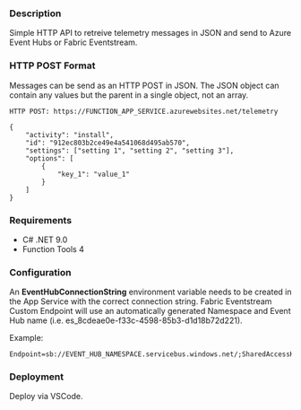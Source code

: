 ### Description
Simple HTTP API to retreive telemetry messages in JSON and send to Azure Event Hubs or Fabric Eventstream.

### HTTP POST Format
Messages can be send as an HTTP POST in JSON. The JSON object can contain any values but the parent in a single object, not an array.

```
HTTP POST: https://FUNCTION_APP_SERVICE.azurewebsites.net/telemetry

{
    "activity": "install",
    "id": "912ec803b2ce49e4a541068d495ab570",
    "settings": ["setting 1", "setting 2", "setting 3"],
    "options": [
        {
            "key_1": "value_1"
        }
    ]
}
```

### Requirements
- C# .NET 9.0
- Function Tools 4

### Configuration
An **EventHubConnectionString** environment variable needs to be created in the App Service with the correct connection string. Fabric Eventstream Custom Endpoint will use an automatically generated Namespace and Event Hub name (i.e. es_8cdeae0e-f33c-4598-85b3-d1d18b72d221).

Example:
```
Endpoint=sb://EVENT_HUB_NAMESPACE.servicebus.windows.net/;SharedAccessKeyName=RootManageSharedAccessKey;SharedAccessKey=e94VBrUge34/Yubi6X24u7UU9dkrdpNWk+ArAxYuHjQ=;EntityPath=EVENT_HUB_NAME
```

### Deployment
Deploy via VSCode.